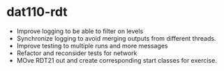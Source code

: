 # dat110-rdt

- Improve logging to be able to filter on levels
- Synchronize logging to avoid merging outputs from different threads.
- Improve testing to multiple runs and more messages
- Refactor and reconsider tests for network
- MOve RDT21 out and create corresponding start classes for exercise.
